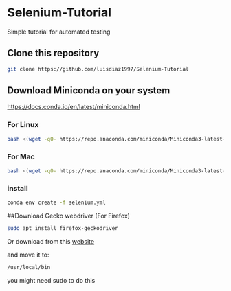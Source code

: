 # Selenium-Tutorial
Simple tutorial for automated testing


## Clone this repository

```bash
git clone https://github.com/luisdiaz1997/Selenium-Tutorial
```

## Download Miniconda on your system

https://docs.conda.io/en/latest/miniconda.html

### For Linux

```bash
bash <(wget -qO- https://repo.anaconda.com/miniconda/Miniconda3-latest-Linux-x86_64.sh)
```

### For Mac

```bash
bash <(wget -qO- https://repo.anaconda.com/miniconda/Miniconda3-latest-MacOSX-x86_64.sh)
```

### install

```bash
conda env create -f selenium.yml
```

##Download Gecko webdriver (For Firefox)

```bash
sudo apt install firefox-geckodriver
```

Or download from this [website](https://github.com/mozilla/geckodriver/releases)

and move it to:

```bash
/usr/local/bin
```

you might need sudo to do this
